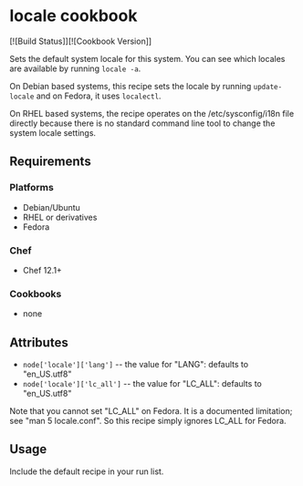 # locale cookbook

[![Build Status]][![Cookbook Version]]

Sets the default system locale for this system. You can see which locales are available by running `locale -a`.

On Debian based systems, this recipe sets the locale by running `update-locale` and on Fedora, it uses `localectl`.

On RHEL based systems, the recipe operates on the /etc/sysconfig/i18n file directly because there is no standard command line tool to change the system locale settings.

## Requirements

### Platforms

- Debian/Ubuntu
- RHEL or derivatives
- Fedora

### Chef

- Chef 12.1+

### Cookbooks

- none

## Attributes

- `node['locale']['lang']` -- the value for "LANG": defaults to "en_US.utf8"
- `node['locale']['lc_all']` -- the value for "LC_ALL": defaults to "en_US.utf8"

Note that you cannot set "LC_ALL" on Fedora. It is a documented limitation; see "man 5 locale.conf". So this recipe simply ignores LC_ALL for Fedora.

## Usage

Include the default recipe in your run list.

```
